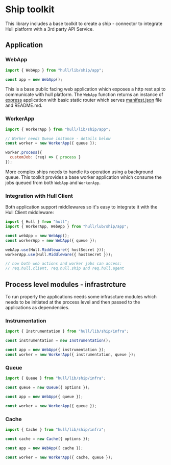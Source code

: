 # Ship toolkit
This library includes a base toolkit to create a ship - connector to integrate Hull platform with a 3rd party API Service.

## Application

### WebApp
```js
import { WebApp } from "hull/lib/ship/app";

const app = new WebApp();
```

This is a base public facing web application which exposes a http rest api to communicate with hull platform.
The `WebApp` function returns an instance of [express](http://expressjs.com/) application with basic static router which serves [manifest.json](https://www.hull.io/docs/apps/ships/#file-structure) file and README.md.

### WorkerApp
```js
import { WorkerApp } from "hull/lib/ship/app";

// Worker needs Queue instance - details below
const worker = new WorkerApp({ queue });

worker.process({
  customJob: (req) => { process }
});
```

More complex ships needs to handle its operation using a background queue. This toolkit provides a base worker application which consume the jobs queued from both `WebApp` and `WorkerApp`.

### Integration with Hull Client
Both application support middlewares so it's easy to integrate it with the Hull Client middleware:
```js
import { Hull } from "hull";
import { WorkerApp, WebApp } from "hull/lub/ship/app";

const webApp = new WebApp();
const workerApp = new WebApp({ queue });

webApp.use(Hull.Middleware({ hostSecret }));
workerApp.use(Hull.Middleware({ hostSecret }));

// now both web actions and worker jobs can access:
// req.hull.client, req.hull.ship and req.hull.agent
```

## Process level modules - infrastrcture

To run properly the applications needs some infrascture modules which needs to be initiated at the process level and then passed to the applications as dependencies.

### Instrumentation
```js
import { Instrumentation } from "hull/lib/ship/infra";

const instrumentation = new Instrumentation();

const app = new WebApp({ instrumentation });
const worker = new WorkerApp({ instrumentation, queue });
```

### Queue
```js
import { Queue } from "hull/lib/ship/infra";

const queue = new Queue({ options });

const app = new WebApp({ queue });

const worker = new WorkerApp({ queue });
```

### Cache
```js
import { Cache } from "hull/lib/ship/infra";

const cache = new Cache({ options });

const app = new WebApp({ cache });

const worker = new WorkerApp({ cache, queue });
```
